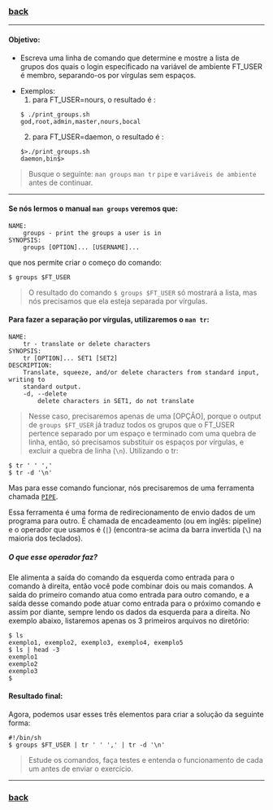 ### [back](https://github.com/hana42/42piscine/tree/master/Shell01)

------------------------------------------
#### Objetivo:

* Escreva uma linha de comando que determine e mostre a lista de grupos dos quais
o login especificado na variável de ambiente FT_USER é membro, separando-os
por vírgulas sem espaços.
- Exemplos:
	1. para FT_USER=nours, o resultado é :
  ```
  $ ./print_groups.sh
  god,root,admin,master,nours,bocal
	```
	2. para FT_USER=daemon, o resultado é :
	```
	$>./print_groups.sh
	daemon,bin$>
	```

> Busque o seguinte: `man groups` `man tr` `pipe` e `variáveis de ambiente` antes de continuar.

------------------------------------------
#### Se nós lermos o manual `man groups` veremos que:
```
NAME:
	groups - print the groups a user is in
SYNOPSIS:
	groups [OPTION]... [USERNAME]...
```
que nos permite criar o começo do comando:
```
$ groups $FT_USER
```

> O resultado do comando `$ groups $FT_USER` só mostrará a lista,
mas nós precisamos que ela esteja separada por vírgulas.

#### Para fazer a separação por vírgulas, utilizaremos o `man tr`:
```
NAME:
	tr - translate or delete characters
SYNOPSIS:
	tr [OPTION]... SET1 [SET2]
DESCRIPTION:
	Translate, squeeze, and/or delete characters from standard input, writing to
	standard output.
	-d, --delete
		delete characters in SET1, do not translate
```

> Nesse caso, precisaremos apenas de uma [OPÇÃO], porque o output de `groups $FT_USER` já traduz todos os grupos que o FT_USER pertence separado por um espaço e terminado com uma quebra de linha, então, só precisamos substituir os espaços por vírgulas, e excluir a quebra de linha (`\n`). Utilizando o tr:
```
$ tr ' ' ','
$ tr -d '\n'
```

Mas para esse comando funcionar, nós precisaremos de uma ferramenta chamada [`PIPE`](https://en.wikipedia.org/wiki/Pipeline_%28Unix%29).

Essa ferramenta é uma forma de redirecionamento de envio dados de um programa para outro.
É chamada de encadeamento (ou em inglês: pipeline) e o operador que usamos é (`|`) (encontra-se acima da
barra invertida (`\`) na maioria dos teclados).
##### O que esse operador faz?
Ele alimenta a saída do comando da esquerda como entrada para o comando à direita, então você pode combinar dois ou mais comandos. A saída do primeiro comando atua como entrada para outro comando, e a saída desse comando pode atuar como entrada para o próximo comando e assim por diante, sempre lendo os dados da esquerda para a direita.
No exemplo abaixo, listaremos apenas os 3 primeiros arquivos no diretório:
```
$ ls
exemplo1, exemplo2, exemplo3, exemplo4, exemplo5
$ ls | head -3
exemplo1
exemplo2
exemplo3
$
```

#### Resultado final:
Agora, podemos usar esses três elementos para criar a solução da seguinte forma:
```
#!/bin/sh
$ groups $FT_USER | tr ' ' ',' | tr -d '\n'
```

> Estude os comandos, faça testes e entenda o funcionamento de cada um antes de enviar o exercício.
------------------------------------------

### [back](https://github.com/hana42/42piscine/tree/master/Shell01)
